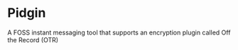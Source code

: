 [Title]: # (Pidgin)
[Difficulty]: # (Principiante)
[Order]: # (92)

# Pidgin

A FOSS instant messaging tool that supports an encryption plugin called Off the Record (OTR)
